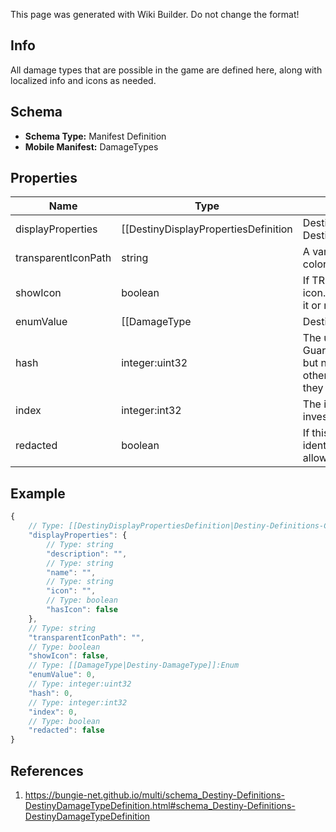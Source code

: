 <span class="wiki-builder">This page was generated with Wiki Builder. Do not change the format!</span>

## Info
All damage types that are possible in the game are defined here, along with localized info and icons as needed.

## Schema
* **Schema Type:** Manifest Definition
* **Mobile Manifest:** DamageTypes

## Properties
Name | Type | Description
---- | ---- | -----------
displayProperties | [[DestinyDisplayPropertiesDefinition|Destiny-Definitions-Common-DestinyDisplayPropertiesDefinition]]:Definition | The description of the damage type, icon etc...
transparentIconPath | string | A variant of the icon that is transparent and colorless.
showIcon | boolean | If TRUE, the game shows this damage type's icon.  Otherwise, it doesn't.  Whether you show it or not is up to you.
enumValue | [[DamageType|Destiny-DamageType]]:Enum | We have an enumeration for damage types for quick reference.  This is the current definition's damage type enum value.
hash | integer:uint32 | The unique identifier for this entity.  Guaranteed to be unique for the type of entity, but not globally. When entities refer to each other in Destiny content, it is this hash that they are referring to.
index | integer:int32 | The index of the entity as it was found in the investment tables.
redacted | boolean | If this is true, then there is an entity with this identifier/type combination, but BNet isnot yet allowed to show it.  Sorry!

## Example
```javascript
{
    // Type: [[DestinyDisplayPropertiesDefinition|Destiny-Definitions-Common-DestinyDisplayPropertiesDefinition]]:Definition
    "displayProperties": {
        // Type: string
        "description": "",
        // Type: string
        "name": "",
        // Type: string
        "icon": "",
        // Type: boolean
        "hasIcon": false
    },
    // Type: string
    "transparentIconPath": "",
    // Type: boolean
    "showIcon": false,
    // Type: [[DamageType|Destiny-DamageType]]:Enum
    "enumValue": 0,
    // Type: integer:uint32
    "hash": 0,
    // Type: integer:int32
    "index": 0,
    // Type: boolean
    "redacted": false
}

```

## References
1. https://bungie-net.github.io/multi/schema_Destiny-Definitions-DestinyDamageTypeDefinition.html#schema_Destiny-Definitions-DestinyDamageTypeDefinition
